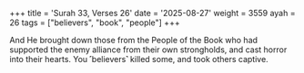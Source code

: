 +++
title = 'Surah 33, Verses 26'
date = '2025-08-27'
weight = 3559
ayah = 26
tags = ["believers", "book", "people"]
+++

And He brought down those from the People of the Book who had supported the enemy alliance from their own strongholds, and cast horror into their hearts. You ˹believers˺ killed some, and took others captive.